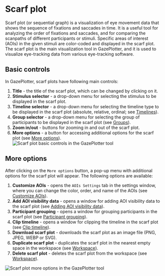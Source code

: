 # Scarf plot
Scarf plot (or sequential graph) is a visualization of eye movement data that shows the sequence of fixations and saccades in time. It is a useful tool for analyzing the order of fixations and saccades, and for comparing the scanpaths of different participants or stimuli. Specific areas of interest (AOIs) in the given stimuli are color-coded and displayed in the scarf plot. The scarf plot is the main visualization tool in GazePlotter, and it is used to visualize eye-tracking data from various eye-tracking software.

## Basic controls
In GazePlotter, scarf plots have following main controls:
1. **Title** - the title of the scarf plot, which can be changed by clicking on it.
2. **Stimulus selector** - a drop-down menu for selecting the stimulus to be displayed in the scarf plot.
3. **Timeline selector** - a drop-down menu for selecting the timeline type to be displayed in the scarf plot (absolute, relative, ordinal; see [Timelines](/basic/timelines.md)).
4. **Group selector** - a drop-down menu for selecting the group of participants to be displayed in the scarf plot (see [Groups](/basic/groups.md)).
5. **Zoom in/out** - buttons for zooming in and out of the scarf plot.
6. **More options** - a button for accessing additional options for the scarf plot (see [More options](#more-options)).
![Scarf plot basic controls in the GazePlotter tool](1.jpg)

## More options
After clicking on the `More options` button, a pop-up menu with additional options for the scarf plot will appear. The following options are available:
1. **Customize AOIs** - opens the `AOIs Settings` tab in the settings window, where you can change the color, order, and name of the AOIs (see [Customize AOIs](/basic/customize-AOIs.md)).
2. **Add AOI visibility data** - opens a window for adding AOI visibility data to the scarf plot (see [Adding AOI visibility data](/basic/aoi-visibility.md)).
3. **Participant grouping** - opens a window for grouping participants in the scarf plot (see [Participant grouping](/basic/participant-grouping.md)).
4. **Clip timeline** - opens a window for clipping the timeline in the scarf plot (see [Clip timeline](/basic/clip-timeline.md)).
5. **Download scarf plot** - downloads the scarf plot as an image file (PNG, JPEG, WEBP or SVG).
6. **Duplicate scarf plot** - duplicates the scarf plot in the nearest empty space in the workspace (see [Workspace](/basic/workspace.md)).
7. **Delete scarf plot** - deletes the scarf plot from the workspace (see [Workspace](/basic/workspace.md)).

![Scarf plot more options in the GazePlotter tool](2.jpg)